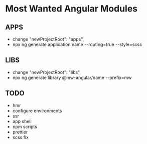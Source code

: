 # Most Wanted Angular Modules

## APPS
- change "newProjectRoot": "apps",
- npx ng generate application name --routing=true --style=scss

## LIBS
- change "newProjectRoot": "libs",
- npx ng generate library @mw-angular/name --prefix=mw

## TODO
- hmr
- configure environments
- ssr
- app shell
- npm scripts
- prettier
- scss fix
